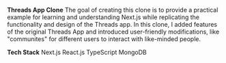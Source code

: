 **Threads App Clone**
The goal of creating this clone is to provide a practical example for learning and understanding Next.js while replicating the functionality and design of the Threads app. In this clone, I added features of the original Threads App and introduced user-friendly modifications, like "communites" for different users to interact with like-minded people.

**Tech Stack**
Next.js
React.js
TypeScript
MongoDB
